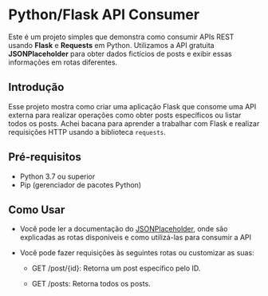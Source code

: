 # Python/Flask API Consumer 

Este é um projeto simples que demonstra como consumir APIs REST usando **Flask** e **Requests** em Python. Utilizamos a API gratuita **JSONPlaceholder** para obter dados fictícios de posts e exibir essas informações em rotas diferentes.


## Introdução

Esse projeto mostra como criar uma aplicação Flask que consome uma API externa para realizar operações como obter posts específicos ou listar todos os posts. 
Achei bacana para aprender a trabalhar com Flask e realizar requisições HTTP usando a biblioteca `requests`.

## Pré-requisitos

- Python 3.7 ou superior
- Pip (gerenciador de pacotes Python)

## Como Usar

- Você pode ler a documentação do [JSONPlaceholder](https://jsonplaceholder.typicode.com/), onde são explicadas as rotas disponíveis e como utilizá-las para consumir a API

- Você pode fazer requisições às seguintes rotas ou customizar as suas:

   -  GET /post/{id}: Retorna um post específico pelo ID.
       
   - GET /posts: Retorna todos os posts.


